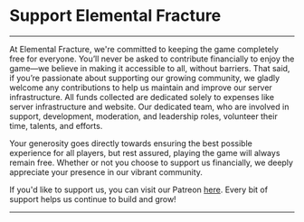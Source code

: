 # Support Elemental Fracture
---

At Elemental Fracture, we're committed to keeping the game completely free for everyone. You’ll never be asked to contribute financially to enjoy the game—we believe in making it accessible to all, without barriers. That said, if you’re passionate about supporting our growing community, we gladly welcome any contributions to help us maintain and improve our server infrastructure. All funds collected are dedicated solely to expenses like server infrastructure and website. Our dedicated team, who are involved in support, development, moderation, and leadership roles, volunteer their time, talents, and efforts.

Your generosity goes directly towards ensuring the best possible experience for all players, but rest assured, playing the game will always remain free. Whether or not you choose to support us financially, we deeply appreciate your presence in our vibrant community. 

If you'd like to support us, you can visit our Patreon [here](https://patreon.com/elementalfracture). Every bit of support helps us continue to build and grow!

---
